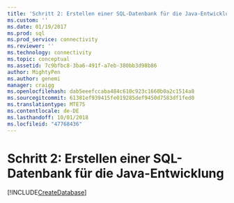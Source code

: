 ```yaml
---
title: 'Schritt 2: Erstellen einer SQL-Datenbank für die Java-Entwicklung | Microsoft-Dokumentation'
ms.custom: ''
ms.date: 01/19/2017
ms.prod: sql
ms.prod_service: connectivity
ms.reviewer: ''
ms.technology: connectivity
ms.topic: conceptual
ms.assetid: 7c9bfbc8-3ba6-491f-a7eb-380bb3d98b86
author: MightyPen
ms.author: genemi
manager: craigg
ms.openlocfilehash: dab5eeefccaba484c610c923c1660b0a2c1514a8
ms.sourcegitcommit: 61381ef939415fe019285def9450d7583df1fed0
ms.translationtype: MTE75
ms.contentlocale: de-DE
ms.lasthandoff: 10/01/2018
ms.locfileid: "47768436"
---
```

# <a name="step-2-create-a-sql-database-for-java-development"></a>Schritt 2: Erstellen einer SQL-Datenbank für die Java-Entwicklung
[!INCLUDE[CreateDatabase](../../includes/createdatabase.md)]
